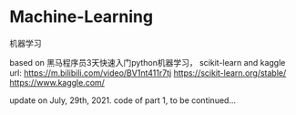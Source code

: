 # Machine-Learning
机器学习


based on 黑马程序员3天快速入门python机器学习， scikit-learn and kaggle
url:
https://m.bilibili.com/video/BV1nt411r7tj
https://scikit-learn.org/stable/
https://www.kaggle.com/


update on July, 29th, 2021. 
code of part 1,
to be continued...
